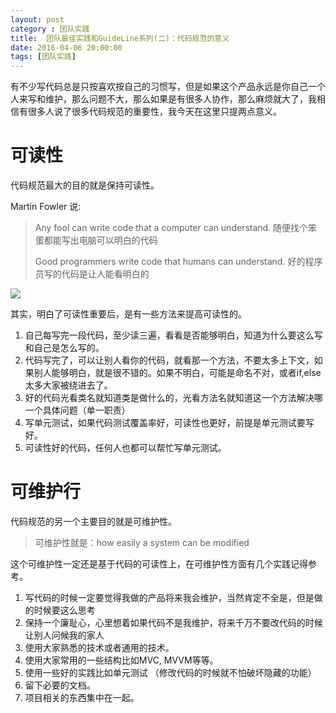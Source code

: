```yaml
---
layout: post
category : 团队实践
title:  团队最佳实践和GuideLine系列(二)：代码规范的意义
date: 2016-04-06 20:00:00
tags: [团队实践]
---
```




有不少写代码总是只按喜欢按自己的习惯写，但是如果这个产品永远是你自己一个人来写和维护，那么问题不大，那么如果是有很多人协作，那么麻烦就大了，我相信有很多人说了很多代码规范的重要性，我今天在这里只提两点意义。

# 可读性

代码规范最大的目的就是保持可读性。

Martin Fowler 说: 

>  <p class="strong-bigger">Any fool can write code that a computer can understand. 随便找个笨蛋都能写出电脑可以明白的代码</p> 
>  <p class="strong-bigger">Good programmers write code that humans can understand. 好的程序员写的代码是让人能看明白的</p>

<img src="http://7xpzem.com1.z0.glb.clouddn.com/martin.png"/>

其实，明白了可读性重要后，是有一些方法来提高可读性的。

1. 自己每写完一段代码，至少读三遍，看看是否能够明白，知道为什么要这么写和自己是怎么写的。
2. 代码写完了，可以让别人看你的代码，就看那一个方法，不要太多上下文，如果别人能够明白，就是很不错的。如果不明白，可能是命名不对，或者if,else太多大家被绕进去了。
3. 好的代码光看类名就知道类是做什么的，光看方法名就知道这一个方法解决哪一个具体问题（单一职责）
4. 写单元测试，如果代码测试覆盖率好，可读性也更好，前提是单元测试要写好。
4. 可读性好的代码，任何人也都可以帮忙写单元测试。

# 可维护行

代码规范的另一个主要目的就是可维护性。

> <p class="strong-bigger">可维护性就是：how easily a system can be modified </p>

这个可维护性一定还是基于代码的可读性上，在可维护性方面有几个实践记得参考。

1. 写代码的时候一定要觉得我做的产品将来我会维护，当然肯定不全是，但是做的时候要这么思考
2. 保持一个廉耻心，心里想着如果代码不是我维护，将来千万不要改代码的时候让别人问候我的家人
3. 使用大家熟悉的技术或者通用的技术。
4. 使用大家常用的一些结构比如MVC, MVVM等等。
5. 使用一些好的实践比如单元测试 （修改代码的时候就不怕破坏隐藏的功能）
6. 留下必要的文档。
7. 项目相关的东西集中在一起。

